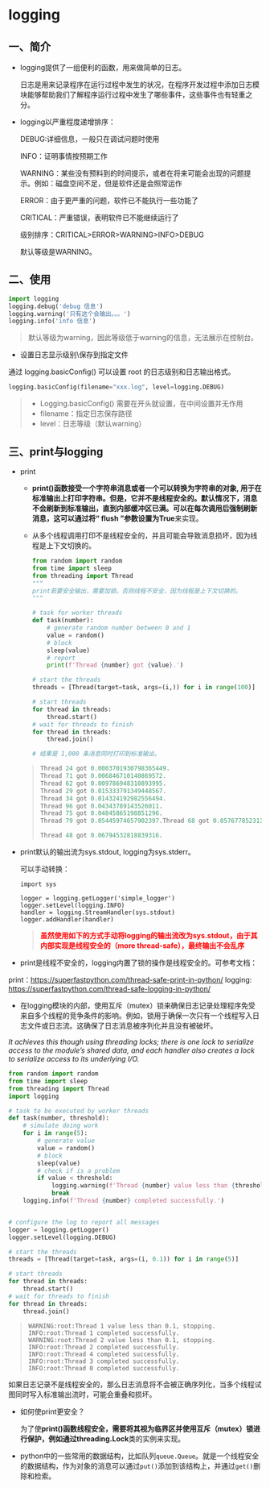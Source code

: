 # logging

## 一、简介

- logging提供了一组便利的函数，用来做简单的日志。

  日志是用来记录程序在运行过程中发生的状况，在程序开发过程中添加日志模块能够帮助我们了解程序运行过程中发生了哪些事件，这些事件也有轻重之分。

- logging以严重程度递增排序：

    DEBUG:详细信息，一般只在调试问题时使用

    INFO：证明事情按预期工作

    WARNING：某些没有预料到的时间提示，或者在将来可能会出现的问题提示。例如：磁盘空间不足，但是软件还是会照常运作

    ERROR：由于更严重的问题，软件已不能执行一些功能了

    CRITICAL：严重错误，表明软件已不能继续运行了

    级别排序：CRITICAL>ERROR>WARNING>INFO>DEBUG

    默认等级是WARNING。



## 二、使用

```python
import logging
logging.debug('debug 信息')
logging.warning('只有这个会输出。。。')
logging.info('info 信息')
```

> 默认等级为warning，因此等级低于warning的信息，无法展示在控制台。

- 设置日志显示级别\保存到指定文件

通过 logging.basicConfig() 可以设置 root 的日志级别和日志输出格式。

```python
logging.basicConfig(filename="xxx.log", level=logging.DEBUG)
```

> - Logging.basicConfig() 需要在开头就设置，在中间设置并无作用
> - filename：指定日志保存路径
> - level：日志等级（默认warning）



## 三、print与logging

- print

  - **print()**函数接受一个字符串消息或者一个可以转换为字符串的对象, 用于在标准输出上打印字符串。但是，它并不是线程安全的。默认情况下，消息不会刷新到标准输出，直到内部缓冲区已满。可以在每次调用后强制刷新消息，这可以通过将“ **flush** ”参数设置为**True**来实现。

  - 从多个线程调用打印不是线程安全的，并且可能会导致消息损坏，因为线程是上下文切换的。

    ```python
    from random import random
    from time import sleep
    from threading import Thread
    """
    print若要安全输出，需要加锁。否则线程不安全，因为线程是上下文切换的。
    """
    
    # task for worker threads
    def task(number):
        # generate random number between 0 and 1
        value = random()
        # block
        sleep(value)
        # report
        print(f'Thread {number} got {value}.')
    
    # start the threads
    threads = [Thread(target=task, args=(i,)) for i in range(100)]
    
    # start threads
    for thread in threads:
        thread.start()
    # wait for threads to finish
    for thread in threads:
        thread.join()
    
    # 结果是 1,000 条消息同时打印到标准输出。
    ```

  >```python
  >Thread 24 got 0.0003701930798365449.
  >Thread 71 got 0.006846710140869572.
  >Thread 62 got 0.009786948310893995.
  >Thread 29 got 0.015333791349448567.
  >Thread 34 got 0.014324192982556494.
  >Thread 96 got 0.04343789143526011.
  >Thread 75 got 0.04845865198851296.
  >Thread 79 got 0.05445974657902397.Thread 68 got 0.057677852311460276.
  >
  >Thread 48 got 0.06794532818839316.
  >```

- print默认的输出流为sys.stdout, logging为sys.stderr。

  可以手动转换：

  ```
  import sys
  
  logger = logging.getLogger('simple_logger')
  logger.setLevel(logging.INFO)
  handler = logging.StreamHandler(sys.stdout)
  logger.addHandler(handler)
  ```

  >​	**<font color='red'>虽然使用如下的方式手动将logging的输出流改为sys.stdout，由于其内部实现是线程安全的（more thread-safe），最终输出不会乱序</font>**

- print是线程不安全的，logging内置了锁的操作是线程安全的。可参考文档：

print：https://superfastpython.com/thread-safe-print-in-python/
logging: https://superfastpython.com/thread-safe-logging-in-python/

- 在logging模块的内部，使用互斥（mutex）锁来确保日志记录处理程序免受来自多个线程的竞争条件的影响。例如，锁用于确保一次只有一个线程写入日志文件或日志流。这确保了日志消息被序列化并且没有被破坏。

*It achieves this though using threading locks; there is one lock to serialize access to the module’s shared data, and each handler also creates a lock to serialize access to its underlying I/O.*

```python
from random import random
from time import sleep
from threading import Thread
import logging

# task to be executed by worker threads
def task(number, threshold):
    # simulate doing work
    for i in range(5):
        # generate value
        value = random()
        # block
        sleep(value)
        # check if is a problem
        if value < threshold:
            logging.warning(f'Thread {number} value less than {threshold}, stopping.')
            break
    logging.info(f'Thread {number} completed successfully.')


# configure the log to report all messages
logger = logging.getLogger()
logger.setLevel(logging.DEBUG)

# start the threads
threads = [Thread(target=task, args=(i, 0.1)) for i in range(5)]

# start threads
for thread in threads:
    thread.start()
# wait for threads to finish
for thread in threads:
    thread.join()

```

>```shell
>WARNING:root:Thread 1 value less than 0.1, stopping.
>INFO:root:Thread 1 completed successfully.
>WARNING:root:Thread 2 value less than 0.1, stopping.
>INFO:root:Thread 2 completed successfully.
>INFO:root:Thread 4 completed successfully.
>INFO:root:Thread 3 completed successfully.
>INFO:root:Thread 0 completed successfully.
>```

​	如果日志记录不是线程安全的，那么日志消息将不会被正确序列化，当多个线程试图同时写入标准输出流时，可能会重叠和损坏。

- 如何使print更安全？

  为了使**print()**函数线程安全，需要将其视为临界区并使用互斥（mutex）锁进行保护，例如通过**threading.Lock**类的实例来实现。

- python中的一些常用的数据结构，比如队列`queue.Queue`。就是一个线程安全的数据结构，作为对象的消息可以通过`put()`添加到该结构上，并通过`get()`删除和检索。